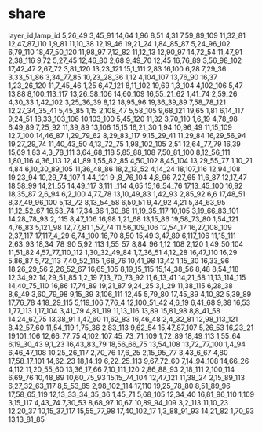 # share
layer_id,lamp_id
5,26_49
3,45_91
14,64
1,96
8,51
4,31
7,59_89_109
11,32_81
12,47_87_110
1,9_81
11,10_38
12,19_46
19,21_24
1,84_85_87
5,24_96_102
6,79_110
18,47_50_120
11,98_97
7,12_82
11,12_13
12,90_97
14,72_54
11,47_91
2,38_116
9,72
5,27_45
12,46_80
2,68
9,49_70
12,45
16,76_89
3,56_98_102
17,42_47
2,67_72
3,81_120
13,23_121
15,1_111
2,83
16,100
6,28
7,29_36
3,33_51_86
3,34_77_85
10,23_28_36
1,12
4,104_107
13,76_90
16,37
1,23_26_120
11,7_45_46
1,25
6,47_121
8,11_102
19,69
1,3_104
4,102_106
5,47
13,88
8,100_113_117
13,26_58_106
14,60_109
16,55_21_62
1,41_74
2,59_26
4,30_33
1,42_102
3,25_36_39
8,12
18,95_96
19,36_39_89
7,58_78_121
12,27_34_35_41
5,45_85
1,15
2,108_47
5,58_105
9,68_121
19,65
1,81
6,14_117
9,24_51
18,33_103_106
10,103_100
5,45_120
11,32
3,70_110
1,6_19
4,78_98
6,49_89
7,25_92
11,39_89
13,106
15,15
16,21_30
1,94
10,96_49
11,15_109
12,7_100
14,46_87
1,29_79_62
8,29_83_117
9,15_29_41
11,29_84
16,29_56_94
19,27_29_74
11,40_43_50
4,13_72_75
1,98_102_105
2,51
12,64_77_79
16,39
15,69
1,83
4,3_78_111
3,64_68_118
5,85_88_108
7,50_81_100
8,12_56_111
1,80_116
4,36_113
12,41_89
1,55_82_85
4,50_102
8,45_104
13,29_55_77
1,10_21
4,84
6,10_30_89_105
11,36_48_86
18,2_13_52
4,14_24
18,107_116
12,94_108
19,23_94
10,29_74_107
1,44_121
9 ,8_76_104
4,8_96
7,27_65
11,6_87
12,17_47
18,58_99
14,21_55
14,49_117
3,111 _114
4,65
15,16_54_76
17,13_45_100
16,92
18,35_87
2,6_94
6,2_100
4,77_78
13,10_49_83
1,42_93
2,85_92
6,6
17,48_51
8,37_49_96_100
5,13_72
8,13_54_58
6,50_51
9,47_92
4,21
5,34_63_95
11,12_52_67
16,53_74
17,34_36
1,30_86
11,19_35_117
10,105
3,19_66_83_101
14,28_78_93
2, 115
8,47_106
16,98
1,21_68
13,15_86
19,58_73_80
1,54_121
4,76_83
5,121_98
12,77_81
1,57_74
11,56_109_106
12,54_17
16,27_108_109
2,37_117
17,117_4_29
6,74_100
16,70
8,50
15,49
3,47_89
6,117_106
11,15_111
2,63_93
18,34_78_90
5,92_113
1,55_57
8,84_96
1,12_108
2,120
1,49_50_104
11,51_82
4,57_77_110_112
1,30_32_49_84
1,7_36_51
4,12_28
16,47_110
16,29
5,86_87
5,72_113
7,40_52_115
1,68_76
10,41_98
13,42
1,15_30
16,33_96
18,26_29_56
2,26_52_67
16,65_105
8,19_15_115
15,14_38_56
8,48
8,54_118
12,34_92
14,29_51_85
1,2_19
7,13_70_73_92
11,6_13_41
14,21_58
11,13_114_115
14,40_75_110
16,86
17,74_89
19,21_87
9,24_25
3,1_29
11,38_115
6,28_38
8,6_49
3,60_79_98
9,15_39
3,106_111
12,45
5,79_80
17,45_89
4,10_82
5,39_89
17,76_78
4,18_29_115
5,119_106
7,76_4
12,100_51_42
4,6_19
6,41_68
9,38
16,53
1,77_113
1,17_104
3,41_79
4,81_119
11,13_116
13,89
15,81_98
8,8_41_58
14,24_67_75
13,38_91
1,47_60
11,62_83
16,46_48
2,4_32_81
12,98_113_121
8,42_57_60
11,54_119
1,75_36
2,83_113
9,62_54
15,47_87_107
5,26_53
16,23_21
19,101_106
12,66_77_75
4,102_107_45_73_71_109
1,72_89
18,49_113
1,55_64
6,19_30_43
9,1_23
16,43_83_79
18,56_66_75
13,54_108
13,72_77_100
1,4_94
6,46_47_108
10,25_26_117
2,70_76
17,6_25
2,15_95_77
3,43_6_67
4,80
17,58_17_101
14,62_23
18,14_19
6,22_25_113
9,67_72_60
7,14_94_108
14,66_26
4,112
11,20_55_60
13,36_17_66
7,10_111_120
2,86_88_93
2,18_111
2,100_114
6,69_76
10,48_89
10,60_75_93
15,15_74_104
12,47_121
11,38_24
2,15_89_113
6,27_32_63_117
8,5_53_85
2,98_102_114
17,110
19,25_78_80
8,51_89_96
17,58_65_119
12,13_33_34_35_36
1,45_71
5,68_105
12,34_40
16,81_96_110
1,109
3,15_117
4,43_74
7,30_53
8,68_97
10,67
10,89_94_109
3,2_113
11,10_23
12,20_37
10,15_37_117
15,55_77_98
17,40_102_17
1,3_88_91_93
14,21_82
1,70_93
13,13_81_85
